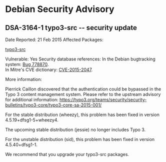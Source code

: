 
Debian Security Advisory
========================


DSA-3164-1 typo3-src -- security update
---------------------------------------



Date Reported:
21 Feb 2015
Affected Packages:

[typo3-src](https://packages.debian.org/src:typo3-src)

Vulnerable:
Yes
Security database references:
In the Debian bugtracking system: [Bug 778870](https://bugs.debian.org/cgi-bin/bugreport.cgi?bug=778870).  
In Mitre's CVE dictionary: [CVE-2015-2047](https://security-tracker.debian.org/tracker/CVE-2015-2047).  

More information:

Pierrick Caillon discovered that the authentication could be bypassed in
the Typo 3 content management system. Please refer to the upstream
advisory for additional information:
<https://typo3.org/teams/security/security-bulletins/typo3-core/typo3-core-sa-2015-001/>


For the stable distribution (wheezy), this problem has been fixed in
version 4.5.19+dfsg1-5+wheezy4.


The upcoming stable distribution (jessie) no longer includes Typo 3.


For the unstable distribution (sid), this problem has been fixed in
version 4.5.40+dfsg1-1.


We recommend that you upgrade your typo3-src packages.





